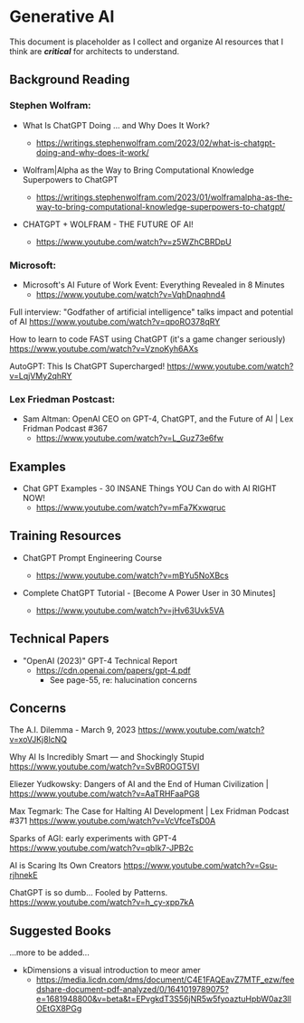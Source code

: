 
# Generative AI 

This document is placeholder as I collect and organize AI resources that I think are ___critical___ for architects to understand.


## Background Reading

### Stephen Wolfram:
- What Is ChatGPT Doing … and Why Does It Work?
  + https://writings.stephenwolfram.com/2023/02/what-is-chatgpt-doing-and-why-does-it-work/
    
- Wolfram|Alpha as the Way to Bring Computational Knowledge Superpowers to ChatGPT
  + https://writings.stephenwolfram.com/2023/01/wolframalpha-as-the-way-to-bring-computational-knowledge-superpowers-to-chatgpt/

- CHATGPT + WOLFRAM - THE FUTURE OF AI!
  + https://www.youtube.com/watch?v=z5WZhCBRDpU


### Microsoft:
- Microsoft's AI Future of Work Event: Everything Revealed in 8 Minutes
  + https://www.youtube.com/watch?v=VqhDnaqhnd4


Full interview: "Godfather of artificial intelligence" talks impact and potential of AI
https://www.youtube.com/watch?v=qpoRO378qRY


How to learn to code FAST using ChatGPT (it's a game changer seriously)
https://www.youtube.com/watch?v=VznoKyh6AXs


AutoGPT: This Is ChatGPT Supercharged!
https://www.youtube.com/watch?v=LqjVMy2qhRY

### Lex Friedman Postcast:
- Sam Altman: OpenAI CEO on GPT-4, ChatGPT, and the Future of AI | Lex Fridman Podcast #367
  + https://www.youtube.com/watch?v=L_Guz73e6fw


## Examples

- Chat GPT Examples - 30 INSANE Things YOU Can do with AI RIGHT NOW!
  + https://www.youtube.com/watch?v=mFa7Kxwqruc


## Training Resources

- ChatGPT Prompt Engineering Course
  + https://www.youtube.com/watch?v=mBYu5NoXBcs


- Complete ChatGPT Tutorial - [Become A Power User in 30 Minutes]
  + https://www.youtube.com/watch?v=jHv63Uvk5VA



## Technical Papers

- "OpenAI (2023)" GPT-4 Technical Report
  + https://cdn.openai.com/papers/gpt-4.pdf
    * See page-55, re: halucination concerns



## Concerns

The A.I. Dilemma - March 9, 2023
https://www.youtube.com/watch?v=xoVJKj8lcNQ


Why AI Is Incredibly Smart — and Shockingly Stupid
https://www.youtube.com/watch?v=SvBR0OGT5VI


Eliezer Yudkowsky: Dangers of AI and the End of Human Civilization |
https://www.youtube.com/watch?v=AaTRHFaaPG8


Max Tegmark: The Case for Halting AI Development | Lex Fridman Podcast #371
https://www.youtube.com/watch?v=VcVfceTsD0A


Sparks of AGI: early experiments with GPT-4
https://www.youtube.com/watch?v=qbIk7-JPB2c


AI is Scaring Its Own Creators
https://www.youtube.com/watch?v=Gsu-rjhnekE


ChatGPT is so dumb... Fooled by Patterns.
https://www.youtube.com/watch?v=h_cy-xpp7kA



## Suggested Books 

...more to be added...




- kDimensions a visual introduction to meor amer
  + https://media.licdn.com/dms/document/C4E1FAQEavZ7MTF_ezw/feedshare-document-pdf-analyzed/0/1641019789075?e=1681948800&v=beta&t=EPvgkdT3S56jNR5w5fyoaztuHpbW0az3llOEtGX8PGg


